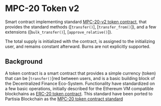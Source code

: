 # MPC-20 Token v2

Smart contract implementing standard [MPC-20-v2 token
contract](https://partisiablockchain.gitlab.io/documentation/smart-contracts/integration/mpc-20-token-contract.html),
that provides the standard methods ([`transfer()`], [`transfer_from()`]), and a few
extensions ([`bulk_transfer()`], [`approve_relative()`]).

The total supply is initialized with the contract, is assigned to the
initializing user, and remains constant afterward. Burns are not explicitly
supported.

## Background

A token contract is a smart contract that provides a simple currency (token)
that can be [`transfer()`]red between users, and is a basic building block of the
Decentralized Finance Eco-System. Functionality have standardized on a few
basic operations, initially described for the Ethereum VM compatible
blockchains as [ERC-20 token
contract](https://github.com/ethereum/EIPs/blob/master/EIPS/eip-20.md). This
standard have been ported to Partisia Blockchain as the [MPC-20 token contract
standard](https://partisiablockchain.gitlab.io/documentation/smart-contracts/integration/mpc-20-token-contract.html)
